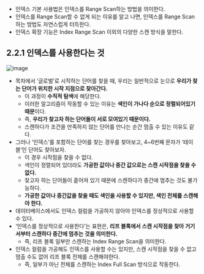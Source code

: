 - 인덱스 기본 사용법은 인덱스를 Range Scan하는 방법을 의미한다.
- 인덱스를 Range Scan할 수 없게 되는 이유를 알고 나면, 인덱스를 Range Scan 하는 방법도 자연스럽게 터득한다.
- 인덱스 확장 기능은 Index Range Scan 이외의 다양한 스캔 방식을 말한다.

## 2.2.1 인덱스를 사용한다는 것

![image](https://github.com/yu-heejin/kind-SQL-tuning/assets/96467030/91bf85a8-d52a-493c-ad0d-8bf17991aef4)

- 목차에서 ‘글로벌’로 시작하는 단어를 찾을 때, 우리는 일반적으로 눈으로 **우리가 찾는 단어가 위치한 시작 지점으로 찾아간다.**
    - 이 과정이 **수직적 탐색**에 해당한다.
    - 이러한 알고리즘이 작동할 수 있는 이유는 **색인이 가나다 순으로 정렬되어있기 때문**이다.
    - 즉, **우리가 찾고자 하는 단어들이 서로 모여있기 때문이다.**
    - 스캔하다가 조건을 만족하지 않는 단어를 만나는 순간 멈출 수 있는 이유도 같다.
- 그러나 ‘인덱스’를 포함하는 단어를 찾는 경우를 찾아보고, 4~6번째 문자가 ‘테이블’인 단어도 찾아보자.
    - 이 경우 시작점을 찾을 수 없다.
    - 색인이 정렬되어 있더라도 **가공한 값이나 중간 값으로는 스캔 시작점을 찾을 수 없다.**
    - 찾고자 하는 단어들이 흩어져 있기 때문에 스캔하다가 중간에 멈추는 것도 불가능하다.
    - **가공한 값이나 중간값을 찾을 때도 색인을 사용할 수 있지만, 색인 전체를 스캔해야 한다.**
- 데이터베이스에서도 인덱스 컬럼을 가공하지 않아야 인덱스를 정상적으로 사용할 수 있다.
- ‘인덱스를 정상적으로 사용한다’는 표현은, **리프 블록에서 스캔 시작점을 찾아 거기서부터 스캔하다 중간에 멈추는 것을 의미한다.**
    - 즉, 리프 블록 일부만 스캔하는 Index Range Scan을 의미한다.
- 인덱스 컬럼을 가공해도 인덱스를 사용할 수는 있지만, 스캔 시작점을 찾을 수 없고 멈출 수도 없어 리프 블록 전체를 스캔해야한다.
    - 즉, 일부가 아닌 전체를 스캔하는 Index Full Scan 방식으로 작동한다.
